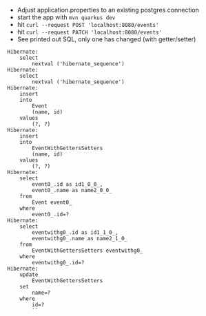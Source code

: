 
- Adjust application.properties to an existing postgres connection
-  start the app with `mvn quarkus dev`
- hit `curl --request POST 'localhost:8080/events'`
- hit `curl --request PATCH 'localhost:8080/events'`
- See printed out SQL, only  one has changed (with getter/setter)



```
Hibernate: 
    select
        nextval ('hibernate_sequence')
Hibernate: 
    select
        nextval ('hibernate_sequence')
Hibernate: 
    insert 
    into
        Event
        (name, id) 
    values
        (?, ?)
Hibernate: 
    insert 
    into
        EventWithGettersSetters
        (name, id) 
    values
        (?, ?)
Hibernate: 
    select
        event0_.id as id1_0_0_,
        event0_.name as name2_0_0_ 
    from
        Event event0_ 
    where
        event0_.id=?
Hibernate: 
    select
        eventwithg0_.id as id1_1_0_,
        eventwithg0_.name as name2_1_0_ 
    from
        EventWithGettersSetters eventwithg0_ 
    where
        eventwithg0_.id=?
Hibernate: 
    update
        EventWithGettersSetters 
    set
        name=? 
    where
        id=?
        ``
